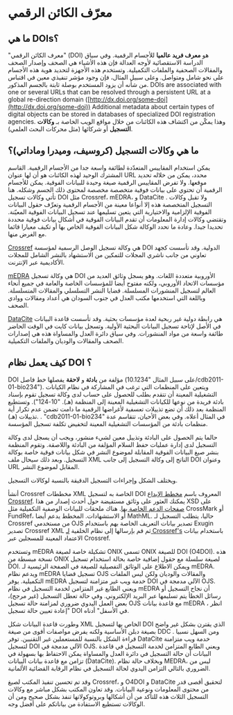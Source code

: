 # معرّف الكائن الرقمي

## ما هي DOIs؟

"معرف الكائن الرقمي" (DOI) هو **معرف فريد عالميا** للأجسام الرقمية. وفي سياق الدراسة الاستقصائية لأوجه العدالة فإن هذه الأشياء هي الصحف وإصدار الصحف والمقالات الصحفية والملفات التكميلية. وتستخدم هذه الأجهزة لتحديد هوية هذه الأجسام على نحو شامل ومتواصل. وعلى سبيل المثال، فإن وجود مؤشر تنفيذي معين في اقتباس من شأنه أن يزود المستخدم بوصلة ثابتة بالجسم المذكور. DOIs are associated with one or several URLs that can be resolved through a persistent URL at a global re-direction domain ([http://dx.doi.org/some-doi](http://dx.doi.org/some-doi)) Additional metadata about certain types of digital objects can be stored in databases of specialized DOI registration agencies. وهذا يمكّن من اكتشاف هذه الكائنات من خلال مواقع الويب الخاصة بـ **وكالات التسجيل** أو شركائها (مثل محركات البحث العلمي).

## ما هي وكالات التسجيل (كروسيف، وميدرا وماداتي)؟

يمكن استخدام المقاييس المتعدّدة لطائفة واسعة جدا من الأجسام الرقمية. القاسم المشترك الوحيد لهذه الكائنات هو أن لها عنوان URL محدد، يمكن من خلاله تحديد موقعها. ولا تفرض المقاييس الرقمية صيغة وحيدة للبيانات الفوقية. يمكن للأجسام الرقمية أن تحتوي على بيانات فوقية متخصصة مخصصة لمحتوى ذلك الجسم وشكله. هنا تأتي وكالات تسجيل DOI مثل Crossref، mEDRA، و DataCite . ولا تقبل وكالات التسجيل المتخصصة هذه إلا أنواعا معينة من الأجسام الرقمية وتعرِّف حقول البيانات الفوقية الإلزامية والاختيارية التي يتعين تسليمها عند تسجيل البيانات الفوقية المعيّنة. وتقتضي وكالات إدارة المعلومات أن تقدم البيانات الفوقية في أشكال بيانات فوقية محددة تحديدا جيدا. وعادة ما تحدد الوكالة شكل البيانات الفوقية الخاص بها أو تكيف معيارا قائما مع الغرض منها.

[Crossref](https://www.crossref.org/) هي وكالة تسجيل الوصل الرسمية لمؤسسة DOI الدولية. وقد تأسست كجهد تعاوني من جانب ناشري المجلات للتمكين من الاستشهاد بالنشر الشامل للمجلات الأكاديمية عبر الإنترنت.

[mEDRA](https://www.medra.org/) هي وكالة تسجيل DOI الأوروبية متعددة اللغات. وهو يسجل وثائق العديد من مؤسسات الاتحاد الأوروبي، ولكنه مفتوح أيضا للمؤسسات الخاصة والعامة في جميع أنحاء العالم لتسجيل المنشورات المسلسلة. قضايا النشر التسلسلي والمقالات المتسلسلة. وباللغة التي استخدمها مكتب العدل في جنوب السودان هي أعداد ومقالات ووادي الصحف.

[DataCite](https://www.datacite.org/) هي رابطة دولية غير ربحية لعدة مؤسسات بحثية. وقد تأسست قاعدة البيانات في الأصل لإتاحة تسجيل البيانات البحثية الأولية. وتسجل بيانات كايت في الوقت الحاضر طائفة واسعة من مواد المنشورات. وفي سياق دائرة العدل والمساواة هذه هي إصدارات الصحف والمقالات والوديان والملفات التكميلية.

## كيف يعمل نظام DOI ؟

DOI مؤلفة من **بادئة** و **لاحقة** يفصلها خط فاصل (على سبيل المثال "10.1234/cdb2011-01-bio234"). ويتعين على المنظمات التي ترغب في المشاركة في نظام الكيانات التشغيلية المعينة أن تتقدم بطلب للحصول على حساب لدى وكالة تسجيل تقوم بإسناد بادئة فريدة من نوعها للكيانات التشغيلية المعينة إلى المنظمة (هـ). "10-124"). وتستطيع المنظمة بعد ذلك أن تضع تذييلات تعسفية لأغراضها الرقمية ما دامت تضمن عدم تكرار أية تذييلات (هـ). . "cdb2011-01-bio234" في المثال أعلاه. وفي بعض الأحيان، تتقاسم عدة منظمات بادئة من المؤسسات التشغيلية المعينة لتخفيض تكلفة تسجيل المؤسسة.

حالما يتم الحصول على البادئة وتذييل معين لشيء منشور، ويجب أن يسجل لدى وكالة التسجيل لدى إدارة عمليات حفظ السلام المؤلفة من البادئة واللاصقة. وتقوم المنظمة بنشر صيغ البيانات الفوقية المقابلة لموضوع النشر في شكل بيانات فوقية خاصة بوكالة التسجيل. وبعد ذلك سيحال ملف XML الناتج إلى وكالة التسجيل إلى جانب DOI وعنوان URL المقابل لموضوع النشر.

ويختلف الشكل وإجراءات التسجيل الدقيقة بالنسبة لوكالات التسجيل.

أنشأ Crossref مخططات XML الخاصة به لتسجيل DOI المعروف باسم [مخطط الإيداع Crossref](https://support.crossref.org/hc/en-us#deposit_schema). يمكنك العثور على وثائق مستفيضة حول أحدث إصدار من هذا XSD على [صفحات الدعم الخاصة بها](https://support.crossref.org/hc/en-us). هناك ملحقات للبيانات الوصفية التكميلية مثل CrossMark أو FundRef، أو الاستشهادات. المخطط يدعم أيضا MathML. حاليا، يتطلب التسجيل لـ Crossref من مستخدمي OJS تصدير بيانات التعريف الخاصة بهم باستخدام Exugin تصدير Crossref XML ثم قم بإرسالها إلى نظام الخلفية [لـ Crossref's](https://doi.crossref.org/servlet/useragent) باستخدام بيانات الاعتماد المعينة للمسجلين عبر Crossref.

وتستخدم mEDRA تشكيلة خاصة لصيغة ONIX تسمى ONIX للصيغة DOI (O4DOI). هذه نسخة مبسطة من ONIX لصيغة سلسلة مع حقول إضافية خاصة بحالة استخدام تسجيل DOI. ويمكن الاطلاع على الوثائق التفصيلية للصيغة في الصفحة الرئيسية لـ mEDRA. ويدعم نظام mEDRA تسجيل قضايا OJS والمقالات والوديان ولكن ليس الملفات التكميلية. يوفر mEDRA خدمة ويب غير متزامنة لتسجيل DOI الآلي مدمجة في OJS. ويعني الطابع غير المتزامن لخدمة التسجيل في نظام mEDRA أن نجاح التسجيل أو رسائل الخطأ يتم تسليمها عبر البريد الإلكتروني. وفي حالة تعطل التسجيل (غير مرجح)، بعض العمل اليدوي ضروري لمزامنة حالة تسجيل OJS مع قاعدة بيانات mEDRA ، انظر "إعادة تعيين حالة تسجيل DOI في الأسفل" أدناه.

وطورت قاعدة البيانات شكل XML الخاص بها لتسجيل DOI الذي يقترن بشكل غير واضح بصيغة دبلن الأساسية ولكنه يفرض مواصفات أقوى من صيغة DDC . ومن السهل نسبيا قراءة الشكل بالنسبة للمستعملين غير التقنيين. توفر DataCite خدمة ويب متزامنة لتسجيل DOI الآلي مدمجة في OJS. ويعني الطابع المتزامن لخدمة التسجيل في قاعدة البيانات أن حالة التسجيل في دائرة العدل والمساواة يمكن الاحتفاظ بها بسهولة في تزامن مع قاعدة بيانات البيانات (DataCite). وبخلاف حالة نظام MEDRA، ليس من الضروري بالتالي التزامن اليدوي لحالة التسجيل في نظام الرقابة القضائية الألمانية.

وقد تم تحسين تنفيذ المكتب لصيغ Crossref، و O4DOI و DataCite لتحقيق أقصى قدر من محتوى المعلومات ونوعية البيانات. وقد تعاون المكتب بشكل مباشر مع وكالات التسجيل الثلاث هذه للتأكد من أن أشكالها وبروتوكولاتها تنفذ بشكل صحيح ومن أن الوكالات تستطيع الاستفادة من بياناتكم على أفضل وجه.
